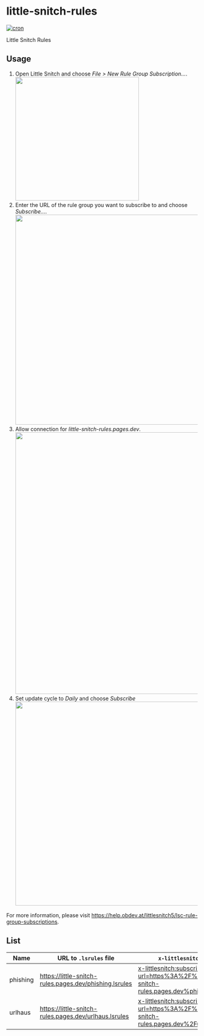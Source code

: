 little-snitch-rules
==

[![cron](https://github.com/acid-chicken/little-snitch-rules/actions/workflows/cron.yaml/badge.svg)](https://github.com/acid-chicken/little-snitch-rules/actions/workflows/cron.yaml)

Little Snitch Rules

Usage
--


1. Open Little Snitch and choose *File > New Rule Group Subscription...*. <img width="325" src="https://user-images.githubusercontent.com/20679825/149417366-a7fbdbf2-07b8-4a36-afc5-05c347b1432e.png">
2. Enter the URL of the rule group you want to subscribe to and choose *Subscribe...*. <img width="552" src="https://user-images.githubusercontent.com/20679825/149417564-6c775c7c-dd97-4ce0-b1a5-04aa7c80bef4.png">
3. Allow connection for *little-snitch-rules.pages.dev*. <img width="688" src="https://user-images.githubusercontent.com/20679825/149418118-6c8c1c86-1682-4de8-9cea-00ce962c6a71.png">
4. Set update cycle to *Daily* and choose *Subscribe* <img width="536" src="https://user-images.githubusercontent.com/20679825/149417962-7e2ef56e-cb4d-44d1-804f-8870c17d4f89.png">

For more information, please visit <https://help.obdev.at/littlesnitch5/lsc-rule-group-subscriptions>.

List
--

| Name | URL to `.lsrules` file | `x-littlesnitch:` URL |
|-|-|-|
| phishing | <https://little-snitch-rules.pages.dev/phishing.lsrules> | <x-littlesnitch:subscribe-rules?url=https%3A%2F%2Flittle-snitch-rules.pages.dev%phishing.lsrules> |
| urlhaus | <https://little-snitch-rules.pages.dev/urlhaus.lsrules> | <x-littlesnitch:subscribe-rules?url=https%3A%2F%2Flittle-snitch-rules.pages.dev%2Furlhaus.lsrules> |
